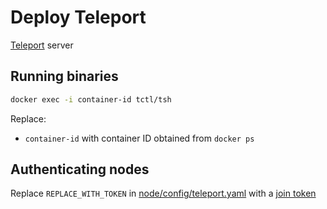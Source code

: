 # Deploy Teleport
[Teleport](https://goteleport.com/) server

## Running binaries

```sh
docker exec -i container-id tctl/tsh
```

Replace: 
- `container-id` with container ID obtained from `docker ps`

## Authenticating nodes

Replace `REPLACE_WITH_TOKEN` in [node/config/teleport.yaml](https://github.com/DaSH-Lab-CSIS/deploy-teleport/blob/main/node/config/teleport.yaml) with a [join token](https://goteleport.com/docs/reference/join-methods/)
